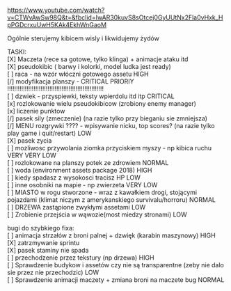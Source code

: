 
https://www.youtube.com/watch?v=CTWvAwSw98Q&t=&fbclid=IwAR30kuvS8sOtcej0GyUUtNx2Fla0vHxk_HpPGDcrxuUwH5KAk4EkhWnGaoM

Ogólnie sterujemy kibicem wisly i likwidujemy żydów

TASKI:  
[X] Maczeta (rece sa gotowe, tylko klinga) + animacje ataku itd  
[X] pseudokibic ( barwy i kolorki, model ludka jest ready)  
[ ] raca - na wzór włóczni gotowego assetu HIGH  
[/] modyfikacja planszy - CRITICAL PRIORIY !!!!!!!!!!!!!!!!!!!!!!!!!!!!!!!!!!!!!!!!!!!!!!!!!!!!!!!  
[ ] dzwiek - przyspiewki, teksty wpierdolu itd itp CRITICAL  
[x] rozlokowanie wielu pseudokibicow (zrobiony enemy manager)  
[x] liczenie punktow  
[/] pasek sily (zmeczenie) (na razie tylko przy bieganiu sie zmniejsza)  
[/] MENU rozgrywki ???? - wpisywanie nicku, top scores? (na razie tylko play game i quit/restart) LOW   
[X] pasek zycia  
[ ] mozliwosc przywolania ziomka przyciskiem myszy - np kibica ruchu VERY VERY LOW     
[ ] rozlokowane na planszy potek ze zdrowiem NORMAL  
[ ] woda (environment assets package 2018) HIGH  
[ ] kiedy spadasz z wysokosci tracisz HP LOW  
[ ] inne osobniki na mapie - np zwierzeta VERY LOW  
[ ] MIASTO w rogu stworzone - wraz z kawałkiem drogi, stojącymi pojazdami (klimat niczym z amerykanskiego survivalu/horroru) NORMAL  
[ ] DRZEWA zastąpione zwykłymi assetami  LOW  
[ ] Zrobienie przejścia w wąwozie(most miedzy stronami) LOW    

bugi do szybkiego fixa:  
[ ] animacja strzałów z broni palnej + dzwięk (karabin maszynowy) HIGH  
[X] zatrzmywanie sprintu  
[X] pasek staminy nie spada  
[ ] przechodzenie przez tekstury (np drzewa) HIGH    
[ ] Sprawdzenie budykow i assetów czy nie są transparentne (zeby nie dalo sie przez nie przechodzic) LOW    
[ ] Sprawdzenie animacji maczety + zmiana broni na maczete bug  NORMAL  
